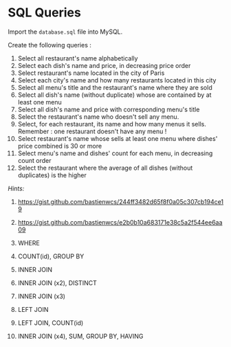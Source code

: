 # SQL Queries

Import the `database.sql` file into MySQL.

Create the following queries : 

1. Select all restaurant's name alphabetically 
2. Select each dish's name and price, in decreasing price order
3. Select restaurant's name located in the city of Paris
4. Select each city's name and how many restaurants located in this city
5. Select all menu's title and the restaurant's name where they are sold
6. Select all dish's name (without duplicate) whose are contained by at least one menu
7. Select all dish's name and price with corresponding menu's title
8. Select the restaurant's name who doesn't sell any menu.
9. Select, for each restaurant, its name and how many menus it sells. Remember : one restaurant doesn't have any menu !
10. Select restaurant's name whose sells at least one menu where dishes' price combined is 30 or more
11. Select menu's name and dishes' count for each menu, in decreasing count order
12. Select the restaurant where the average of all dishes (without duplicates) is the higher











*Hints:*

1. https://gist.github.com/bastienwcs/244ff3482d65f8f0a05c307cb194ce19

2. https://gist.github.com/bastienwcs/e2b0b10a683171e38c5a2f544ee6aa09

3. WHERE

4. COUNT(id), GROUP BY

5. INNER JOIN

6. INNER JOIN (x2), DISTINCT

7. INNER JOIN (x3)

8. LEFT JOIN

9. LEFT JOIN, COUNT(id)

10. INNER JOIN (x4), SUM, GROUP BY, HAVING